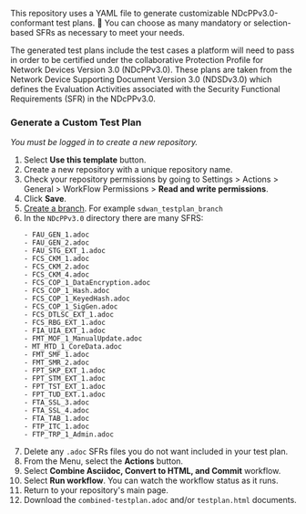 This repository uses a YAML file to generate customizable NDcPPv3.0-conformant test plans. 🎉 You can choose as many mandatory or selection-based SFRs as necessary to meet your needs.

The generated test plans include the test cases a platform will need to pass in order to be certified under the collaborative Protection Profile for Network Devices Version 3.0 (NDcPPv3.0). These plans are taken from the Network Device Supporting Document Version 3.0 (NDSDv3.0) which defines the Evaluation Activities associated with the Security Functional Requirements (SFR) in the NDcPPv3.0.

### Generate a Custom Test Plan

_You must be logged in to create a new repository._

1. Select **Use this template** button. 
2. Create a new repository with a unique repository name.
2. Check your repository permissions by going to Settings > Actions > General > WorkFlow Permissions > **Read and write permissions**.
3. Click **Save**.
4. [Create a branch](https://docs.github.com/en/desktop/contributing-and-collaborating-using-github-desktop/making-changes-in-a-branch/managing-branches#creating-a-branch). For example `sdwan_testplan_branch`
5. In the `NDcPPv3.0` directory there are many SFRS:
    ````
    - FAU_GEN_1.adoc
    - FAU_GEN_2.adoc
    - FAU_STG_EXT_1.adoc
    - FCS_CKM_1.adoc
    - FCS_CKM_2.adoc
    - FCS_CKM_4.adoc
    - FCS_COP_1_DataEncryption.adoc
    - FCS_COP_1_Hash.adoc
    - FCS_COP_1_KeyedHash.adoc
    - FCS_COP_1_SigGen.adoc
    - FCS_DTLSC_EXT_1.adoc
    - FCS_RBG_EXT_1.adoc
    - FIA_UIA_EXT_1.adoc
    - FMT_MOF_1_ManualUpdate.adoc
    - MT_MTD_1_CoreData.adoc
    - FMT_SMF_1.adoc
    - FMT_SMR_2.adoc
    - FPT_SKP_EXT_1.adoc
    - FPT_STM_EXT_1.adoc
    - FPT_TST_EXT_1.adoc
    - FPT_TUD_EXT.1.adoc
    - FTA_SSL_3.adoc
    - FTA_SSL_4.adoc
    - FTA_TAB_1.adoc
    - FTP_ITC_1.adoc
    - FTP_TRP_1_Admin.adoc 
    ````
5. Delete any `.adoc` SFRs files you do not want included in your test plan.
6. From the Menu, select the **Actions** button.
7. Select **Combine Asciidoc, Convert to HTML, and Commit** workflow.
7. Select **Run workflow**. You can watch the workflow status as it runs. 
8. Return to your repository's main page.
9. Download the `combined-testplan.adoc` and/or `testplan.html` documents.
